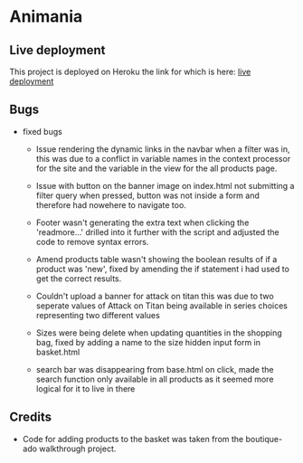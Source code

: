 # Animania

## Live deployment 

This project is deployed on Heroku 
the link for which is here: [live deployment](https://animania-175b65d61606.herokuapp.com/)

## Bugs 
- fixed bugs 
    - Issue rendering the dynamic links in the navbar when a filter was in, this was due to a conflict in variable names in the context processor for the site and the variable in the view for the all products page.
    
    - Issue with button on the banner image on index.html not submitting a filter query when pressed, button was not inside a form and therefore had nowehere to navigate too.

    - Footer wasn't generating the extra text when clicking the 'readmore...' drilled into it further with the script and adjusted the code to remove syntax errors. 

    - Amend products table wasn't showing the boolean results of if a product was 'new', fixed by amending the if statement i had used to get the correct results.

    - Couldn't upload a banner for attack on titan this was due to two seperate values of Attack on Titan being available in series choices representing two different values

    - Sizes were being delete when updating quantities in the shopping bag, fixed by adding a name to the size hidden input form in basket.html

    - search bar was disappearing from base.html on click, made the search function only available in all products as it seemed more logical for it to live in there


## Credits 

- Code for adding products to the basket was taken from the boutique-ado walkthrough project.